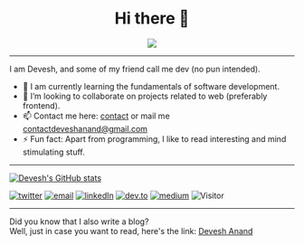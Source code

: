 <h1 align="center">Hi there 👋</h1>
<div align="center">
  <img src="https://i.imgur.com/YvtfOnT.gif" align="center" allowFullScreen>
</div>
<hr>

<!--
**devesh-anand/devesh-anand** is a ✨ _special_ ✨ repository because its `README.md` (this file) appears on your GitHub profile.
-->

I am Devesh, and some of my friend call me dev (no pun intended).

- 🌱 I am currently learning the fundamentals of software development.
- 👯 I’m looking to collaborate on projects related to web (preferably frontend).
- 📫 Contact me here: [contact](https://deveshanand.com/contact/) or mail me [contactdeveshanand@gmail.com](mailto:contactdeveshanand@gmail.com)
- ⚡ Fun fact: Apart from programming, I like to read interesting and mind stimulating stuff.

<hr>

[![Devesh's GitHub stats](https://github-readme-stats.vercel.app/api?username=devesh-anand&show_icons=true&theme=radical)](https://github.com/devesh-anand/github-readme-stats)

<!--[![stackoverflow](https://img.shields.io/badge/Stack_Overflow-FE7A16?style=for-the-badge&logo=stack-overflow&logoColor=white)](https://stackoverflow.com)-->
[![twitter](https://img.shields.io/badge/Twitter-1DA1F2?style=for-the-badge&logo=twitter&logoColor=white)](https://twitter.com/deveshanand18)
[![email](https://img.shields.io/badge/Gmail-D14836?style=for-the-badge&logo=gmail&logoColor=white)](mailto:contactdeveshanand@gmail.com)
[![linkedIn](https://img.shields.io/badge/LinkedIn-0077B5?style=for-the-badge&logo=linkedin&logoColor=white)](https://www.linkedin.com/in/deveshanand18/)
[![dev.to](https://img.shields.io/badge/dev.to-0A0A0A?style=for-the-badge&logo=dev-dot-to&logoColor=white)](https://dev.to/deveshanand18)
[![medium](https://img.shields.io/badge/Medium-12100E?style=for-the-badge&logo=medium&logoColor=white)](https://medium.com/@deveshanand18)
![Visitor](http://estruyf-github.azurewebsites.net/api/VisitorHit?user=devesh-anand&repo=devesh-anand&countColorcountColor&countColor=%237B1E7B)

<hr>

<!--<div>
  <img src="https://raw.githubusercontent.com/devesh-anand/devesh-anand/output/github-contribution-grid-snake.svg">
</div>

<hr>-->

Did you know that I also write a blog?    
Well, just in case you want to read, here's the link: [Devesh Anand](https://deveshanand.com/blog/)
